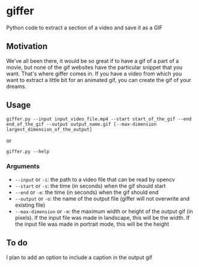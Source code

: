 # giffer
Python code to extract a section of a video and save it as a GIF

## Motivation
We've all been there, it would be so great if to have a gif of a part of a movie, but none of the gif websites have the particular snippet that you want. That's where giffer comes in. If you have a video from which you want to extract a little bit for an animated gif, you can create the gif of your dreams.

## Usage
`giffer.py --input input_video_file.mp4 --start start_of_the_gif --end end_of_the_gif --output output_name.gif [--max-dimension largest_dimension_of_the_output]`

or

`giffer.py --help`

### Arguments
- `--input` or `-i`: the path to a video file that can be read by opencv
- `--start` or `-s`: the time (in seconds) when the gif should start
- `--end` or `-e`: the time (in seconds) when the gif should end
- `--output` or `-o`: the name of the output file (giffer will not overwrite and existing file)
- `--max-dimension` or `-m`: the maximum width or height of the output gif (in pixels). If the input file was made in landscape, this will be the width. If the input file was made in portrait mode, this will be the height

## To do
I plan to add an option to include a caption in the output gif
